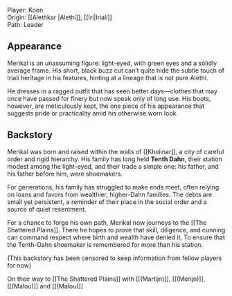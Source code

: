 Player: Koen <br>Origin: [[Alethkar |Alethi]], [[Iri|Iriali]]<br>Path: Leader <br>
## Appearance
Merikal is an unassuming figure: light-eyed, with green eyes and a solidly average frame. His short, black buzz cut can’t quite hide the subtle touch of Iriali heritage in his features, hinting at a lineage that is not pure Alethi.

He dresses in a ragged outfit that has seen better days—clothes that may once have passed for finery but now speak only of long use. His boots, however, are meticulously kept, the one piece of his appearance that suggests pride or practicality amid his otherwise worn look.

## Backstory

Merikal was born and raised within the walls of [[Kholinar]], a city of careful order and rigid hierarchy. His family has long held **Tenth Dahn**, their station modest among the light-eyed, and their trade a simple one: his father, and his father before him, were shoemakers.

For generations, his family has struggled to make ends meet, often relying on loans and favors from wealthier, higher-Dahn families. The debts are small yet persistent, a reminder of their place in the social order and a source of quiet resentment.

For  a chance to forge his own path, Merikal now journeys to the [[The Shattered Plains]]. There he hopes to prove that skill, diligence, and cunning can command respect where birth and wealth have denied it. To ensure that the Tenth-Dahn shoemaker is remembered for more than his station.

(This backstory has been censored to keep information from fellow players for now)

On their way to [[The Shattered Plains]] with [[(Martijn)]], [[(Merijn)]], [[(Malou)]] and [[(Malou)]]